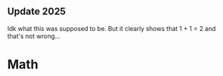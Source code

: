 ## Update 2025
Idk what this was supposed to be. But it clearly shows that 1 + 1 = 2 and that's not wrong...

# Math
